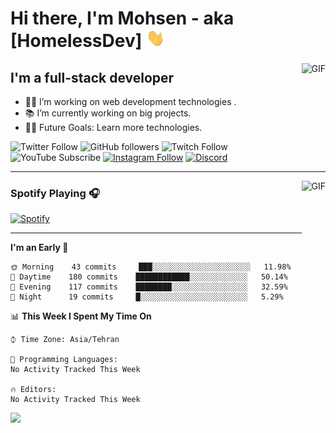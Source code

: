 # Hi there, I'm Mohsen - aka [HomelessDev] <img width="30px" src="https://github.com/SatYu26/SatYu26/raw/master/Assets/Hi.gif" />

<img align="right" alt="GIF" height="160px" src="https://media.giphy.com/media/du3J3cXyzhj75IOgvA/giphy.gif" />

## I'm a full-stack developer  

- 👨‍💻 I’m working on web development technologies .
- 📚 I’m currently working on big projects.
- 💪🏼 Future Goals: Learn more technologies.

![Twitter Follow](https://img.shields.io/twitter/follow/a_homeless_dev?label=Follow)
![GitHub followers](https://img.shields.io/github/followers/mohsenbostan?label=Follow&style=social)
![Twitch Follow](https://img.shields.io/twitch/status/homelessdev?style=social)
![YouTube Subscribe](https://img.shields.io/youtube/channel/views/UCmRdgrhxeOztHfTdXXKKvHg?style=social)
[![Instagram Follow](https://img.shields.io/badge/-Instagram-C13584?style=social&logo=Instagram)](https://www.instagram.com/mohsenbostan.ir/)
[![Discord](https://img.shields.io/discord/834870097285218356.svg?label=&logo=discord&logoColor=ffffff&color=7389D8&labelColor=6A7EC2)](https://discord.gg/pED7Yw9SAj)


---

<img align="right" alt="GIF" height="170px" src="https://media.giphy.com/media/J5B1Y8QZnzXXbLQIBu/giphy.gif" />

### Spotify Playing 🎧

[![Spotify](https://novatorem.bgstatic.vercel.app/api/spotify)](https://open.spotify.com/user/11153360645)

---

<!--START_SECTION:waka-->
**I'm an Early 🐤** 

```text
🌞 Morning    43 commits     ███░░░░░░░░░░░░░░░░░░░░░░   11.98% 
🌆 Daytime    180 commits    ████████████░░░░░░░░░░░░░   50.14% 
🌃 Evening    117 commits    ████████░░░░░░░░░░░░░░░░░   32.59% 
🌙 Night      19 commits     █░░░░░░░░░░░░░░░░░░░░░░░░   5.29%

```


📊 **This Week I Spent My Time On** 

```text
⌚︎ Time Zone: Asia/Tehran

💬 Programming Languages: 
No Activity Tracked This Week

🔥 Editors: 
No Activity Tracked This Week

```


<!--END_SECTION:waka-->

<img src="https://imgur.com/rilHVxA.png"/>
